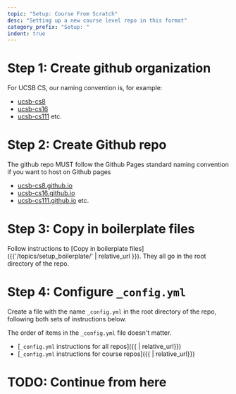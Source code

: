 ```yaml
---
topic: "Setup: Course From Scratch"
desc: "Setting up a new course level repo in this format"
category_prefix: "Setup: "
indent: true
---
```


# Step 1: Create github organization

For UCSB CS, our naming convention is, for example:

* [ucsb-cs8](https://github.com/ucsb-cs8)
* [ucsb-cs16](https://github.com/ucsb-cs16)
* [ucsb-cs111](https://github.com/ucsb-cs111)
etc.

# Step 2: Create Github repo

The github repo MUST follow the Github Pages standard naming convention if you want to host on Github pages

* [ucsb-cs8.github.io](https://github.com/ucsb-cs8.github.io)
* [ucsb-cs16.github.io](https://github.com/ucsb-cs16.github.io)
* [ucsb-cs111.github.io](https://github.com/ucsb-cs111.github.io)
etc.


# Step 3: Copy in boilerplate files

Follow instructions to [Copy in boilerplate files]({{'/topics/setup_boilerplate/' | relative_url }}).
They all go in the root directory of the repo.

# Step 4: Configure `_config.yml`

Create a file with the name `_config.yml` in the root directory of the repo,
following both sets of instructions below.

The order of items in the `_config.yml` file doesn't matter.

* [`_config.yml` instructions for all repos]({{  | relative_url}})
* [`_config.yml` instructions for course repos]({{  | relative_url}})

# TODO: Continue from here

